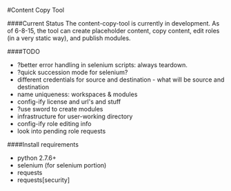 #Content Copy Tool

####Current Status
The content-copy-tool is currently in development. As of 6-8-15, the tool can create placeholder content, copy content, edit roles (in a very static way), and publish modules.

####TODO
- ?better error handling in selenium scripts: always teardown.
- ?quick succession mode for selenium?
- different credentials for source and destination - what will be source and destination
- name uniqueness: workspaces & modules
- config-ify license and url's and stuff
- ?use sword to create modules
- infrastructure for user-working directory
- config-ify role editing info
- look into pending role requests


####Install requirements
- python 2.7.6+
- selenium (for selenium portion)
- requests
- requests[security]
